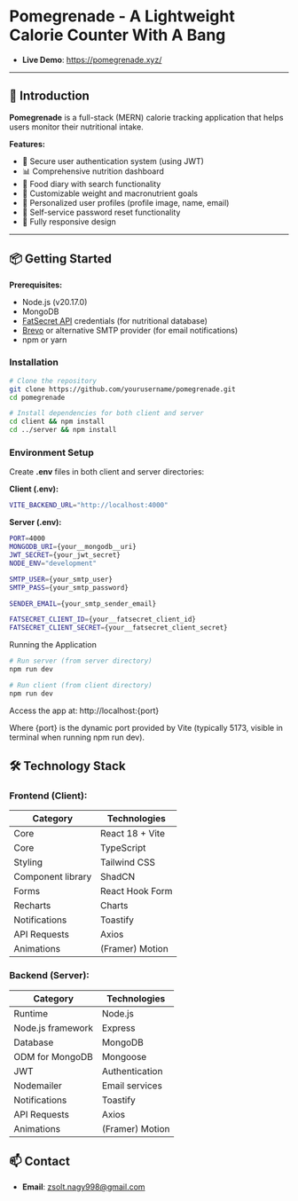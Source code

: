 # Pomegrenade - A Lightweight Calorie Counter With A Bang 

- **Live Demo**: https://pomegrenade.xyz/

---

## 🚀 Introduction

**Pomegrenade** is a full-stack (MERN) calorie tracking application that helps users monitor their nutritional intake. 

**Features:**

- 🔐 Secure user authentication system (using JWT)
- 📊 Comprehensive nutrition dashboard
- 🍎 Food diary with search functionality
- 🥗 Customizable weight and macronutrient goals
- 👤 Personalized user profiles (profile image, name, email)
- 🔑 Self-service password reset functionality
- 📱 Fully responsive design

---

## 📦 Getting Started
**Prerequisites:**
- Node.js (v20.17.0)
- MongoDB
- [FatSecret API](https://platform.fatsecret.com/platform-api) credentials (for nutritional database) 
- [Brevo](https://www.brevo.com/free-smtp-server/) or alternative SMTP provider (for email notifications)
- npm or yarn

### Installation

```bash
# Clone the repository
git clone https://github.com/yourusername/pomegrenade.git
cd pomegrenade

# Install dependencies for both client and server
cd client && npm install
cd ../server && npm install
```
### Environment Setup ###

Create **.env** files in both client and server directories:

**Client (.env):**
```bash
VITE_BACKEND_URL="http://localhost:4000"
```

**Server (.env):**
```bash
PORT=4000
MONGODB_URI={your__mongodb__uri}
JWT_SECRET={your_jwt_secret}
NODE_ENV="development"

SMTP_USER={your_smtp_user}
SMTP_PASS={your_smtp_password}

SENDER_EMAIL={your_smtp_sender_email}

FATSECRET_CLIENT_ID={your__fatsecret_client_id}
FATSECRET_CLIENT_SECRET={your__fatsecret_client_secret}
```

Running the Application
```bash
# Run server (from server directory)
npm run dev

# Run client (from client directory)
npm run dev
```
Access the app at: http://localhost:{port}

Where {port} is the dynamic port provided by Vite (typically 5173, visible in terminal when running npm run dev).

## 🛠️ Technology Stack

### Frontend (Client): ###

| Category          | Technologies       |
| ----------------  | ------------------ |
| Core              | React 18 + Vite    |
| Core              | TypeScript         |
| Styling           | Tailwind CSS       |
| Component library | ShadCN             |
| Forms             | React Hook Form    |
| Recharts          | Charts             |
| Notifications     | Toastify           |
| API Requests      | Axios              |
| Animations        | (Framer) Motion    |

### Backend (Server): ###

| Category          | Technologies       |
| ----------------  | ------------------ |
| Runtime           | Node.js            |
| Node.js framework | Express            |
| Database          | MongoDB            |
| ODM for MongoDB   | Mongoose           |
| JWT               | Authentication     |
| Nodemailer        | Email services     |
| Notifications     | Toastify           |
| API Requests      | Axios              |
| Animations        | (Framer) Motion    |

## 📫 Contact

- **Email**: zsolt.nagy998@gmail.com
